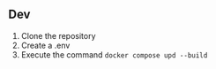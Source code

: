 ## Dev

1. Clone the repository
2. Create a .env
3. Execute the command `docker compose upd --build`
